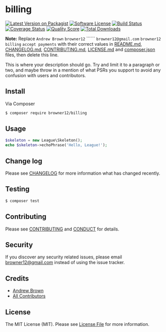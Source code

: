 # billing

[![Latest Version on Packagist][ico-version]][link-packagist]
[![Software License][ico-license]](LICENSE.md)
[![Build Status][ico-travis]][link-travis]
[![Coverage Status][ico-scrutinizer]][link-scrutinizer]
[![Quality Score][ico-code-quality]][link-code-quality]
[![Total Downloads][ico-downloads]][link-downloads]

**Note:** Replace ```Andrew Brown``` ```browner12``` `````` ```browner12@gmail.com``` ```browner12``` ```billing``` ```accept payments``` with their correct values in [README.md](README.md), [CHANGELOG.md](CHANGELOG.md), [CONTRIBUTING.md](CONTRIBUTING.md), [LICENSE.md](LICENSE.md) and [composer.json](composer.json) files, then delete this line.

This is where your description should go. Try and limit it to a paragraph or two, and maybe throw in a mention of what
PSRs you support to avoid any confusion with users and contributors.

## Install

Via Composer

``` bash
$ composer require browner12/billing
```

## Usage

``` php
$skeleton = new League\Skeleton();
echo $skeleton->echoPhrase('Hello, League!');
```

## Change log

Please see [CHANGELOG](CHANGELOG.md) for more information what has changed recently.

## Testing

``` bash
$ composer test
```

## Contributing

Please see [CONTRIBUTING](CONTRIBUTING.md) and [CONDUCT](CONDUCT.md) for details.

## Security

If you discover any security related issues, please email browner12@gmail.com instead of using the issue tracker.

## Credits

- [Andrew Brown][link-author]
- [All Contributors][link-contributors]

## License

The MIT License (MIT). Please see [License File](LICENSE.md) for more information.

[ico-version]: https://img.shields.io/packagist/v/browner12/billing.svg?style=flat-square
[ico-license]: https://img.shields.io/badge/license-MIT-brightgreen.svg?style=flat-square
[ico-travis]: https://img.shields.io/travis/browner12/billing/master.svg?style=flat-square
[ico-scrutinizer]: https://img.shields.io/scrutinizer/coverage/g/browner12/billing.svg?style=flat-square
[ico-code-quality]: https://img.shields.io/scrutinizer/g/browner12/billing.svg?style=flat-square
[ico-downloads]: https://img.shields.io/packagist/dt/browner12/billing.svg?style=flat-square

[link-packagist]: https://packagist.org/packages/browner12/billing
[link-travis]: https://travis-ci.org/browner12/billing
[link-scrutinizer]: https://scrutinizer-ci.com/g/browner12/billing/code-structure
[link-code-quality]: https://scrutinizer-ci.com/g/browner12/billing
[link-downloads]: https://packagist.org/packages/browner12/billing
[link-author]: https://github.com/browner12
[link-contributors]: ../../contributors
